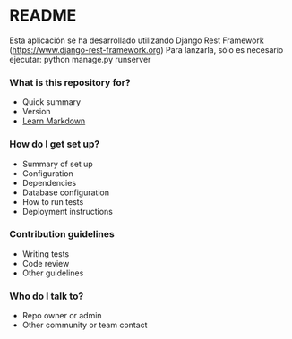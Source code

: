 # README #

Esta aplicación se ha desarrollado utilizando Django Rest Framework (https://www.django-rest-framework.org)
Para lanzarla, sólo es necesario ejecutar: python manage.py runserver

### What is this repository for? ###

* Quick summary
* Version
* [Learn Markdown](https://bitbucket.org/tutorials/markdowndemo)

### How do I get set up? ###

* Summary of set up
* Configuration
* Dependencies
* Database configuration
* How to run tests
* Deployment instructions

### Contribution guidelines ###

* Writing tests
* Code review
* Other guidelines

### Who do I talk to? ###

* Repo owner or admin
* Other community or team contact